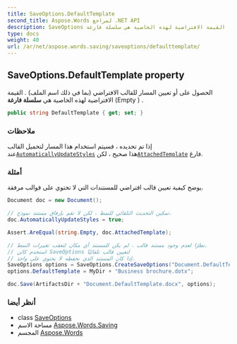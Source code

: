 ```yaml
---
title: SaveOptions.DefaultTemplate
second_title: Aspose.Words لمراجع .NET API
description: SaveOptions ملكية. الحصول على أو تعيين المسار للقالب الافتراضي بما في ذلك اسم الملف . القيمة الافتراضية لهذه الخاصية هي سلسلة فارغة Empty  .
type: docs
weight: 40
url: /ar/net/aspose.words.saving/saveoptions/defaulttemplate/
---
```

## SaveOptions.DefaultTemplate property

الحصول على أو تعيين المسار للقالب الافتراضي (بما في ذلك اسم الملف) . القيمة الافتراضية لهذه الخاصية هي **سلسلة فارغة** (Empty ) .

```csharp
public string DefaultTemplate { get; set; }
```

### ملاحظات

إذا تم تحديده ، فسيتم استخدام هذا المسار لتحميل القالب عند[`AutomaticallyUpdateStyles`](../../../aspose.words/document/automaticallyupdatestyles/) هذا صحيح ، لكن[`AttachedTemplate`](../../../aspose.words/document/attachedtemplate/) فارغ.

### أمثلة

يوضح كيفية تعيين قالب افتراضي للمستندات التي لا تحتوي على قوالب مرفقة.

```csharp
Document doc = new Document();

// تمكين التحديث التلقائي للنمط ، لكن لا تقم بإرفاق مستند نموذج.
doc.AutomaticallyUpdateStyles = true;

Assert.AreEqual(string.Empty, doc.AttachedTemplate);

// نظرًا لعدم وجود مستند قالب ، لم يكن للمستند أي مكان لتعقب تغييرات النمط.
// استخدم كائن SaveOptions لتعيين قالب تلقائيًا
// إذا كان المستند الذي نحفظه لا يحتوي على واحد.
SaveOptions options = SaveOptions.CreateSaveOptions("Document.DefaultTemplate.docx");
options.DefaultTemplate = MyDir + "Business brochure.dotx";

doc.Save(ArtifactsDir + "Document.DefaultTemplate.docx", options);
```

### أنظر أيضا

* class [SaveOptions](../)
* مساحة الاسم [Aspose.Words.Saving](../../saveoptions/)
* المجسم [Aspose.Words](../../../)


